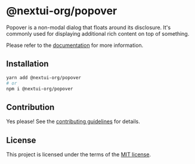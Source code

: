 # @nextui-org/popover

Popover is a non-modal dialog that floats around its disclosure. It's commonly used for displaying additional rich content on top of something.

Please refer to the [documentation](https://nextui.org/docs/components/popover) for more information.

## Installation

```sh
yarn add @nextui-org/popover
# or
npm i @nextui-org/popover
```

## Contribution

Yes please! See the
[contributing guidelines](https://github.com/nextui-org/nextui/blob/master/CONTRIBUTING.md)
for details.

## License

This project is licensed under the terms of the
[MIT license](https://github.com/nextui-org/nextui/blob/master/LICENSE).
